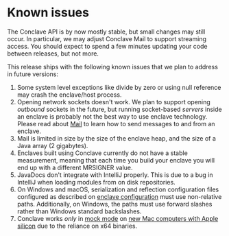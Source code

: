 # Known issues

The Conclave API is by now mostly stable, but small changes may still occur. In particular, we may adjust 
Conclave Mail to 
support streaming access.
You should expect to spend a few minutes updating your code between releases, but not more.

This release ships with the following known issues that we plan to address in future versions:

1. Some system level exceptions like divide by zero or using null reference may crash the enclave/host process.
2. Opening network sockets doesn't work. We plan to support opening *outbound* sockets in the future, but running 
   socket-based *servers* inside an enclave is probably not the best way to use enclave technology. Please read 
   about [Mail](mail.md) to learn how to send messages to and from an enclave.
3. Mail is limited in size by the size of the enclave heap, and the size of a Java array (2 gigabytes).
4. Enclaves built using Conclave currently do not have a stable measurement, meaning that each time you build your 
   enclave you will end up with a different MRSIGNER value.
5. JavaDocs don't integrate with IntelliJ properly. This is due to a bug in IntelliJ when loading modules from
   on disk repositories.
6. On Windows and macOS, serialization and reflection configuration files configured as described on
   [enclave configuration](enclave-configuration.md) must use non-relative paths. Additionally, on Windows, the paths
   must use forward slashes rather than Windows standard backslashes.
7. Conclave works *only* in [mock mode](enclave-modes.md#mock-mode) on
   [new Mac computers with Apple silicon](https://support.apple.com/en-in/HT211814) due to the reliance on x64 binaries.
